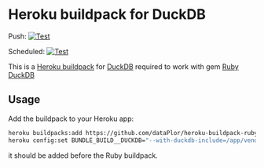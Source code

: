 # Heroku buildpack for DuckDB

Push: [![Test](https://github.com/dataPlor/heroku-buildpack-ruby-duckdb/actions/workflows/test.yml/badge.svg?branch=master&event=push)](https://github.com/dataPlor/heroku-buildpack-ruby-duckdb/actions?query=workflow%3ATest+event%3Apush+branch%3Amaster)

Scheduled: [![Test](https://github.com/dataPlor/heroku-buildpack-ruby-duckdb/actions/workflows/test.yml/badge.svg?branch=master&event=schedule)](https://github.com/dataPlor/heroku-buildpack-ruby-duckdb/actions?query=workflow%3ATest+event%3Aschedule+branch%3Amaster)

This is a [Heroku buildpack](https://devcenter.heroku.com/articles/buildpacks) for [DuckDB](https://duckdb.org/) required to work with gem [Ruby DuckDB](https://github.com/suketa/ruby-duckdb)

## Usage
Add the buildpack to your Heroku app:
```bash
heroku buildpacks:add https://github.com/dataPlor/heroku-buildpack-ruby-duckdb.git
heroku config:set BUNDLE_BUILD__DUCKDB="--with-duckdb-include=/app/vendor/duckdb/include --with-duckdb-lib=/app/vendor/duckdb/lib"
```
it should be added before the Ruby buildpack.
